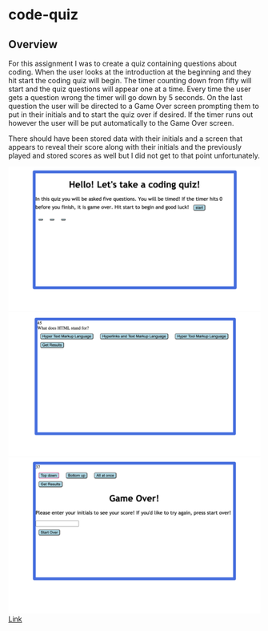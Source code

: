 # code-quiz
## Overview
For this assignment I was to create a quiz containing questions about coding. When the user looks at the introduction at the beginning and they hit start the coding quiz will begin. The timer counting down from fifty will start and the quiz questions will appear one at a time. Every time the user gets a question wrong the timer will go down by 5 seconds. On the last question the user will be directed to a Game Over screen prompting them to put in their initials and to start the quiz over if desired. If the timer runs out however the user will be put automatically to the Game Over screen. 

There should have been stored data with their initials and a screen that appears to reveal their score along with their initials and the previously played and stored scores as well but I did not get to that point unfortunately.


![Image](Assets/Images/sh-1.png)
![Image](Assets/Images/sh-2.png)
![Image](Assets/Images/sh-3.png)
[Link]()